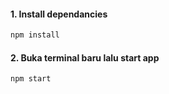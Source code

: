 #### 1. Install dependancies
```bash
npm install
```

#### 2. Buka terminal baru lalu start app
```bash
npm start
```